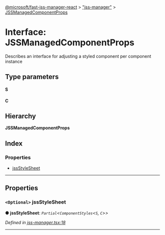[@microsoft/fast-jss-manager-react](../README.md) > ["jss-manager"](../modules/_jss_manager_.md) > [JSSManagedComponentProps](../interfaces/_jss_manager_.jssmanagedcomponentprops.md)

# Interface: JSSManagedComponentProps

Describes an interface for adjusting a styled component per component instance

## Type parameters
#### S 
#### C 
## Hierarchy

**JSSManagedComponentProps**

## Index

### Properties

* [jssStyleSheet](_jss_manager_.jssmanagedcomponentprops.md#jssstylesheet)

---

## Properties

<a id="jssstylesheet"></a>

### `<Optional>` jssStyleSheet

**● jssStyleSheet**: *`Partial`<`ComponentStyles`<`S`, `C`>>*

*Defined in [jss-manager.tsx:18](https://github.com/Microsoft/fast-dna/blob/164dd3ca/packages/fast-jss-manager-react/src/jss-manager.tsx#L18)*

___

